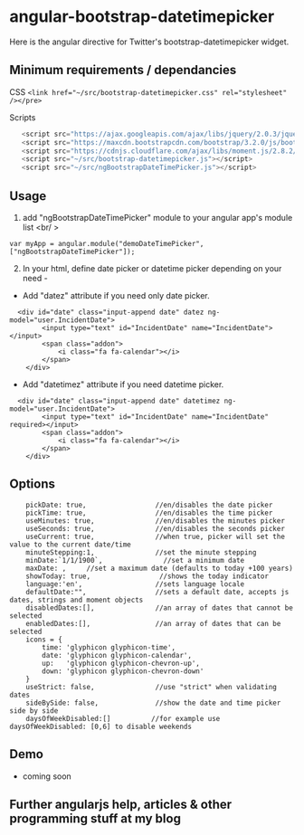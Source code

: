 angular-bootstrap-datetimepicker
================================

Here is the angular directive for Twitter's bootstrap-datetimepicker widget. 

Minimum requirements / dependancies
-----------------------------------

CSS
    ```
    <link href="~/src/bootstrap-datetimepicker.css" rel="stylesheet" /></pre>
    ```
    
Scripts
 ```js
    <script src="https://ajax.googleapis.com/ajax/libs/jquery/2.0.3/jquery.min.js"></script>
    <script src="https://maxcdn.bootstrapcdn.com/bootstrap/3.2.0/js/bootstrap.min.js"></script>
    <script src="https://cdnjs.cloudflare.com/ajax/libs/moment.js/2.8.2/moment.js"></script>
    <script src="~/src/bootstrap-datetimepicker.js"></script>
    <script src="~/src/ngBootstrapDateTimePicker.js"></script>
  ```


Usage
------
1. add "ngBootstrapDateTimePicker" module to your angular app's module list
  <br/ >
  ```
  var myApp = angular.module("demoDateTimePicker", ["ngBootstrapDateTimePicker"]);
  ```

2. In your html, define date picker or datetime picker depending on your need  -

  * Add "datez" attribute if you need only date picker.

  ```DatePickerOnly
    <div id="date" class="input-append date" datez ng-model="user.IncidentDate">
          <input type="text" id="IncidentDate" name="IncidentDate"></input>
          <span class="addon">
              <i class="fa fa-calendar"></i>
          </span>
      </div>
  ```
  
  * Add "datetimez" attribute if you need datetime picker.
   
  ```DatePickerOnly
    <div id="date" class="input-append date" datetimez ng-model="user.IncidentDate">
          <input type="text" id="IncidentDate" name="IncidentDate" required></input>
          <span class="addon">
              <i class="fa fa-calendar"></i>
          </span>
      </div>
  ```

Options
-------

```
    pickDate: true,                 //en/disables the date picker
    pickTime: true,                 //en/disables the time picker
    useMinutes: true,               //en/disables the minutes picker
    useSeconds: true,               //en/disables the seconds picker
    useCurrent: true,               //when true, picker will set the value to the current date/time     
    minuteStepping:1,               //set the minute stepping
    minDate:`1/1/1900`,               //set a minimum date
    maxDate: ,     //set a maximum date (defaults to today +100 years)
    showToday: true,                 //shows the today indicator
    language:'en',                  //sets language locale
    defaultDate:"",                 //sets a default date, accepts js dates, strings and moment objects
    disabledDates:[],               //an array of dates that cannot be selected
    enabledDates:[],                //an array of dates that can be selected
    icons = {
        time: 'glyphicon glyphicon-time',
        date: 'glyphicon glyphicon-calendar',
        up:   'glyphicon glyphicon-chevron-up',
        down: 'glyphicon glyphicon-chevron-down'
    }
    useStrict: false,               //use "strict" when validating dates  
    sideBySide: false,              //show the date and time picker side by side
    daysOfWeekDisabled:[]          //for example use daysOfWeekDisabled: [0,6] to disable weekends 
```

Demo
----

* coming soon

Further angularjs help, articles & other programming stuff at my blog
-----------------------------------------------------------------------

``` http://itsmebhavin.wordpress.com
```


